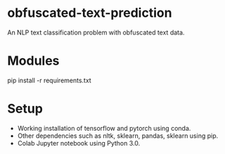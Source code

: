 # obfuscated-text-prediction

An NLP text classification problem with obfuscated text data.

# Modules

pip install -r requirements.txt 

# Setup

- Working installation of tensorflow and pytorch using conda.
- Other dependencies such as nltk, sklearn, pandas, sklearn using pip.
- Colab Jupyter notebook using Python 3.0.
